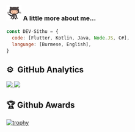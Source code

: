 ### <img src="https://github.com/DEV-Sithu/DEV-Sithu/blob/main/gitto.gif" width="40">   A little more about me...  
```javascript
const DEV-Sithu = {
  code: [Flutter, Kotlin, Java, Node.JS, C#],
  language: [Burmese, English],
}
```
## ⚙️ &nbsp;GitHub Analytics

<p>
<a href="https://github.com/DEV-Sithu">
  <img height="180em" src="https://github-readme-streak-stats.herokuapp.com?user=DEV-Sithu&theme=dark"/>
  <img height="180em" src="https://github-readme-stats.vercel.app/api/top-langs/?username=DEV-Sithu&layout=compact&theme=dark&langs_count=6&hide=jupyter%20Notebook" />
</a>
</p>


## :trophy: Github Awards

[![trophy](https://github-profile-trophy.vercel.app/?username=DEV-Sithu&theme=onedark)](https://github.com/DEV-Sithu/)
